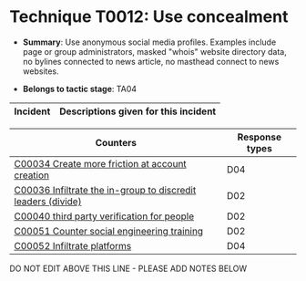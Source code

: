 # Technique T0012: Use concealment

* **Summary**: Use anonymous social media profiles. Examples include page or group administrators, masked "whois" website directory data, no bylines connected to news article, no masthead connect to news websites. 

* **Belongs to tactic stage**: TA04


| Incident | Descriptions given for this incident |
| -------- | -------------------- |



| Counters | Response types |
| -------- | -------------- |
| [C00034 Create more friction at account creation](../generated_pages/counters/C00034.md) | D04 |
| [C00036 Infiltrate the in-group to discredit leaders (divide)](../generated_pages/counters/C00036.md) | D02 |
| [C00040 third party verification for people](../generated_pages/counters/C00040.md) | D02 |
| [C00051 Counter social engineering training](../generated_pages/counters/C00051.md) | D02 |
| [C00052 Infiltrate platforms](../generated_pages/counters/C00052.md) | D04 |


DO NOT EDIT ABOVE THIS LINE - PLEASE ADD NOTES BELOW